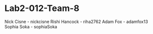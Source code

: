 # Lab2-012-Team-8

Nick Cisne - nickcisne
Rishi Hancock - riha2762
Adam Fox - adamfox13
Sophia Soka - sophiaSoka
